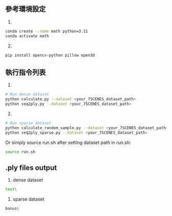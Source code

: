 ## 參考環境設定

1.
```bash
conda create --name math python=3.11
conda activate math
```

2.
```bash
pip install opencv-python pillow open3d
```


## 執行指令列表

1. 
```bash
# Run dense dataset
python calculate.py --dataset <your_7SCENES_dataset_path>
python seq2ply.py --dataset <your_7SCENES_dataset_path>
```
2. 
```bash
# Run sparse dataset
python calculate_random_sample.py --dataset <your_7SCENES_dataset_path>
python seq2ply_sparse.py --dataset <your_7SCENES_dataset_path>
```

Or simply source run.sh after setting dataset path in run.sh:
```bash
source run.sh
```

## .ply files output

1. dense dataset
```bash
test\
```

1. sparse dataset
```bash
bonus\
```